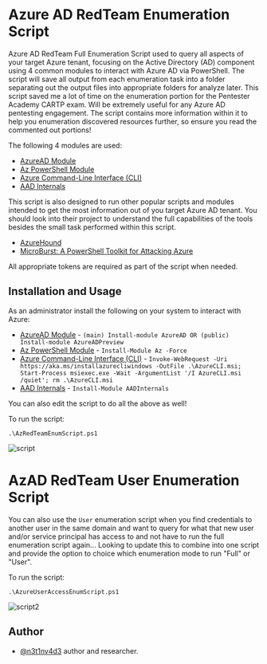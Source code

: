 # Azure AD RedTeam Enumeration Script
Azure AD RedTeam Full Enumeration Script used to query all aspects of your target Azure tenant, focusing on the Active Directory (AD) component using 4 common modules to interact with Azure AD via PowerShell. The script will save all output from each enumeration task into a folder separating out the output files into appropriate folders for analyze later. This script saved me a lot of time on the enumeration portion for the Pentester Academy CARTP exam. Will be extremely useful for any Azure AD pentesting engagement. The script contains more information within it to help you enumeration discovered resources further, so ensure you read the commented out portions! 

The following 4 modules are used:

* [AzureAD Module](https://docs.microsoft.com/en-us/powershell/module/azuread/?view=azureadps-2.0)
* [Az PowerShell Module](https://docs.microsoft.com/en-us/powershell/azure/new-azureps-module-az?view=azps-6.3.0)
* [Azure Command-Line Interface (CLI)](https://docs.microsoft.com/en-us/cli/azure/)
* [AAD Internals](https://o365blog.com/aadinternals/)

This script is also designed to run other popular scripts and modules intended to get the most information out of you target Azure AD tenant. You should look into their project to understand the full capabilities of the tools besides the small task performed within this script.

* [AzureHound](https://github.com/BloodHoundAD/AzureHound)
* [MicroBurst: A PowerShell Toolkit for Attacking Azure](https://github.com/NetSPI/MicroBurst)


All appropriate tokens are required as part of the script when needed.

## Installation and Usage

As an administrator install the following on your system to interact with Azure:

* [AzureAD Module](https://docs.microsoft.com/en-us/powershell/azure/active-directory/install-adv2?view=azureadps-2.0) - ```(main) Install-module AzureAD OR (public) Install-module AzureADPreview```
* [Az PowerShell Module](https://docs.microsoft.com/en-us/powershell/azure/new-azureps-module-az?view=azps-6.3.0) - ```Install-Module Az -Force```
* [Azure Command-Line Interface (CLI)](https://docs.microsoft.com/en-us/cli/azure/install-azure-cli-windows?tabs=azure-powershell) - ```Invoke-WebRequest -Uri https://aka.ms/installazurecliwindows -OutFile .\AzureCLI.msi; Start-Process msiexec.exe -Wait -ArgumentList '/I AzureCLI.msi /quiet'; rm .\AzureCLI.msi```
* [AAD Internals](https://o365blog.com/aadinternals/#installation) - ```Install-Module AADInternals```

You can also edit the script to do all the above as well!

To run the script:

```.\AzRedTeamEnumScript.ps1```

![script](https://user-images.githubusercontent.com/20993128/129288516-892aa15c-fd19-48ef-81e4-2dc4a1743c5a.png)

# AzAD RedTeam User Enumeration Script
You can also use the `User` enumeration script when you find credentials to another user in the same domain and want to query for what that new user and/or service principal has access to and not have to run the full enumeration script again... Looking to update this to combine into one script and provide the option to choice which enumeration mode to run "Full" or "User". 

To run the script:

```.\AzureUserAccessEnumScript.ps1```

![script2](https://user-images.githubusercontent.com/20993128/129289022-46d24e03-8d5c-4f92-b08a-9121ded862f9.png)

## Author
- [@n3t1nv4d3](https://github.com/n3t1nv4d3) author and researcher.

